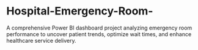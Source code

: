 # Hospital-Emergency-Room-
A comprehensive Power BI dashboard project analyzing emergency room performance to  uncover patient trends, optimize wait times, and enhance healthcare service delivery.
